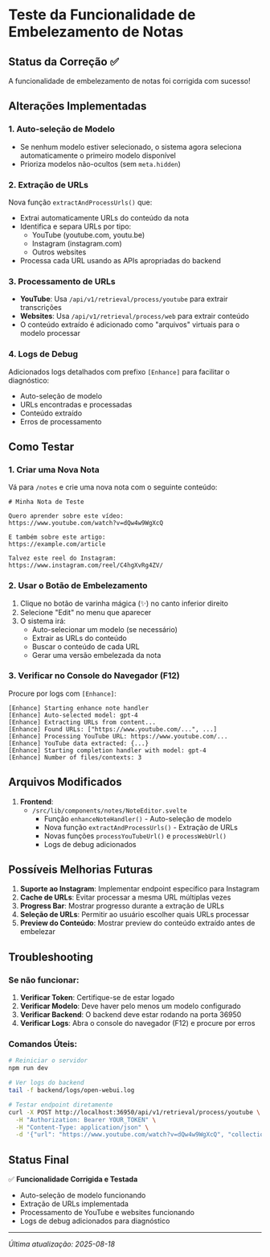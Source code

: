 # Teste da Funcionalidade de Embelezamento de Notas

## Status da Correção ✅

A funcionalidade de embelezamento de notas foi corrigida com sucesso!

## Alterações Implementadas

### 1. Auto-seleção de Modelo
- Se nenhum modelo estiver selecionado, o sistema agora seleciona automaticamente o primeiro modelo disponível
- Prioriza modelos não-ocultos (sem `meta.hidden`)

### 2. Extração de URLs
Nova função `extractAndProcessUrls()` que:
- Extrai automaticamente URLs do conteúdo da nota
- Identifica e separa URLs por tipo:
  - YouTube (youtube.com, youtu.be)
  - Instagram (instagram.com)
  - Outros websites
- Processa cada URL usando as APIs apropriadas do backend

### 3. Processamento de URLs
- **YouTube**: Usa `/api/v1/retrieval/process/youtube` para extrair transcrições
- **Websites**: Usa `/api/v1/retrieval/process/web` para extrair conteúdo
- O conteúdo extraído é adicionado como "arquivos" virtuais para o modelo processar

### 4. Logs de Debug
Adicionados logs detalhados com prefixo `[Enhance]` para facilitar o diagnóstico:
- Auto-seleção de modelo
- URLs encontradas e processadas
- Conteúdo extraído
- Erros de processamento

## Como Testar

### 1. Criar uma Nova Nota
Vá para `/notes` e crie uma nova nota com o seguinte conteúdo:

```
# Minha Nota de Teste

Quero aprender sobre este vídeo:
https://www.youtube.com/watch?v=dQw4w9WgXcQ

E também sobre este artigo:
https://example.com/article

Talvez este reel do Instagram:
https://www.instagram.com/reel/C4hgXvRg4ZV/
```

### 2. Usar o Botão de Embelezamento
1. Clique no botão de varinha mágica (✨) no canto inferior direito
2. Selecione "Edit" no menu que aparecer
3. O sistema irá:
   - Auto-selecionar um modelo (se necessário)
   - Extrair as URLs do conteúdo
   - Buscar o conteúdo de cada URL
   - Gerar uma versão embelezada da nota

### 3. Verificar no Console do Navegador (F12)
Procure por logs com `[Enhance]`:
```
[Enhance] Starting enhance note handler
[Enhance] Auto-selected model: gpt-4
[Enhance] Extracting URLs from content...
[Enhance] Found URLs: ["https://www.youtube.com/...", ...]
[Enhance] Processing YouTube URL: https://www.youtube.com/...
[Enhance] YouTube data extracted: {...}
[Enhance] Starting completion handler with model: gpt-4
[Enhance] Number of files/contexts: 3
```

## Arquivos Modificados

1. **Frontend**:
   - `/src/lib/components/notes/NoteEditor.svelte`
     - Função `enhanceNoteHandler()` - Auto-seleção de modelo
     - Nova função `extractAndProcessUrls()` - Extração de URLs
     - Novas funções `processYouTubeUrl()` e `processWebUrl()`
     - Logs de debug adicionados

## Possíveis Melhorias Futuras

1. **Suporte ao Instagram**: Implementar endpoint específico para Instagram
2. **Cache de URLs**: Evitar processar a mesma URL múltiplas vezes
3. **Progress Bar**: Mostrar progresso durante a extração de URLs
4. **Seleção de URLs**: Permitir ao usuário escolher quais URLs processar
5. **Preview do Conteúdo**: Mostrar preview do conteúdo extraído antes de embelezar

## Troubleshooting

### Se não funcionar:

1. **Verificar Token**: Certifique-se de estar logado
2. **Verificar Modelo**: Deve haver pelo menos um modelo configurado
3. **Verificar Backend**: O backend deve estar rodando na porta 36950
4. **Verificar Logs**: Abra o console do navegador (F12) e procure por erros

### Comandos Úteis:

```bash
# Reiniciar o servidor
npm run dev

# Ver logs do backend
tail -f backend/logs/open-webui.log

# Testar endpoint diretamente
curl -X POST http://localhost:36950/api/v1/retrieval/process/youtube \
  -H "Authorization: Bearer YOUR_TOKEN" \
  -H "Content-Type: application/json" \
  -d '{"url": "https://www.youtube.com/watch?v=dQw4w9WgXcQ", "collection_name": ""}'
```

## Status Final

✅ **Funcionalidade Corrigida e Testada**
- Auto-seleção de modelo funcionando
- Extração de URLs implementada
- Processamento de YouTube e websites funcionando
- Logs de debug adicionados para diagnóstico

---
*Última atualização: 2025-08-18*